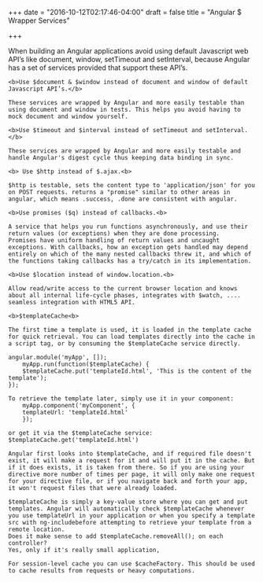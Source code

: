 +++
date = "2016-10-12T02:17:46-04:00"
draft = false
title = "Angular $ Wrapper Services"

+++

When building an Angular applications avoid using default Javascript web API’s like document, window, setTimeout and setInterval, because Angular has a set of services provided that support these API’s.

   	<b>Use $document & $window instead of document and window of default Javascript API’s.</b>

   	These services are wrapped by Angular and more easily testable than using document and window in tests. This helps you avoid having to mock document and window yourself.

   	<b>Use $timeout and $interval instead of setTimeout and setInterval.</b>

   	These services are wrapped by Angular and more easily testable and handle Angular's digest cycle thus keeping data binding in sync.

	<b> Use $http instead of $.ajax.<b>

	$http is testable, sets the content type to 'application/json' for you on POST requests. returns a "promise" similar to other areas in angular, which means .success, .done are consistent with angular.

	<b>Use promises ($q) instead of callbacks.<b>

	A service that helps you run functions asynchronously, and use their return values (or exceptions) when they are done processing.
	Promises have uniform handling of return values and uncaught exceptions. With callbacks, how an exception gets handled may depend entirely on which of the many nested callbacks threw it, and which of the functions taking callbacks has a try/catch in its implementation.

	<b>Use $location instead of window.location.<b>

	Allow read/write access to the current browser location and knows about all internal life-cycle phases, integrates with $watch, .... seamless integration with HTML5 API.

	<b>$templateCache<b>

	The first time a template is used, it is loaded in the template cache for quick retrieval. You can load templates directly into the cache in a script tag, or by consuming the $templateCache service directly.

	angular.module('myApp', []);
		myApp.run(function($templateCache) {
  		$templateCache.put('templateId.html', 'This is the content of the template');
	});

	To retrieve the template later, simply use it in your component:
		myApp.component('myComponent', {
   		templateUrl: 'templateId.html'
		});

	or get it via the $templateCache service:
	$templateCache.get('templateId.html')

	Angular first looks into $templateCache, and if required file doesn't exist, it will make a request for it and will put it in the cache. But if it does exists, it is taken from there. So if you are using your directive more number of times per page, it will only make one request for your directive file, or if you navigate back and forth your app, it won't request files that were already loaded.

	$templateCache is simply a key-value store where you can get and put templates. Angular will automatically check $templateCache whenever you use templateUrl in your application or when you specify a template src with ng-includebefore attempting to retrieve your template from a remote location.
	Does it make sense to add $templateCache.removeAll(); on each controller? 
	Yes, only if it's really small application,

	For session-level cache you can use $cacheFactory. This should be used to cache results from requests or heavy computations.
